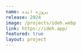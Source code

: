 ```yaml
---
name: پروژه ایده 
release: 2024
image: /projects/ideh.webp
link: https://ideh.app/
featured: true
layout: project
---
```

